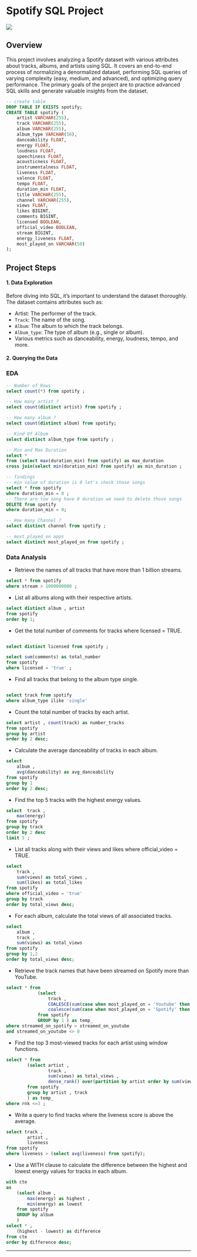 # Spotify SQL Project
![](https://github.com/mina407/Spotify/blob/main/spotify_logo.jpg)

## Overview
This project involves analyzing a Spotify dataset with various attributes about tracks, albums, and artists using SQL. It covers an end-to-end process of normalizing a denormalized dataset, performing SQL queries of varying complexity (easy, medium, and advanced), and optimizing query performance. The primary goals of the project are to practice advanced SQL skills and generate valuable insights from the dataset.

```sql
-- create table
DROP TABLE IF EXISTS spotify;
CREATE TABLE spotify (
    artist VARCHAR(255),
    track VARCHAR(255),
    album VARCHAR(255),
    album_type VARCHAR(50),
    danceability FLOAT,
    energy FLOAT,
    loudness FLOAT,
    speechiness FLOAT,
    acousticness FLOAT,
    instrumentalness FLOAT,
    liveness FLOAT,
    valence FLOAT,
    tempo FLOAT,
    duration_min FLOAT,
    title VARCHAR(255),
    channel VARCHAR(255),
    views FLOAT,
    likes BIGINT,
    comments BIGINT,
    licensed BOOLEAN,
    official_video BOOLEAN,
    stream BIGINT,
    energy_liveness FLOAT,
    most_played_on VARCHAR(50)
);
```

## Project Steps

#### 1. Data Exploration
Before diving into SQL, it’s important to understand the dataset thoroughly. The dataset contains attributes such as:

* Artist: The performer of the track.
* `Track`: The name of the song.
* `Album`: The album to which the track belongs.
* `Album_type`: The type of album (e.g., single or album).
* Various metrics such as danceability, energy, loudness, tempo, and more.
#### 2. Querying the Data

### EDA
```sql
-- Number of Rows 
select count(*) from spotify ;

-- How many artist ?
select count(distinct artist) from spotify ;

-- How many album ?
select count(distinct album) from spotify;

-- Kind Of Album
select distinct album_type from spotify ;

-- Min and Max Duration 
select * 
from (select max(duration_min) from spotify) as max_duration 
cross join(select min(duration_min) from spotify) as min_duration ;

-- findings 
-- min value of duration is 0 let's check those songs
select * from spotify
where duration_min = 0 ;
-- There are tow song have 0 duration we need to delete those songs
DELETE from spotify
where duration_min = 0;

-- How many Channel ? 
select distinct channel from spotify ;

-- most_played_on apps
select distinct most_played_on from spotify ;
```
### Data Analysis

* Retrieve the names of all tracks that have more than 1 billion streams.
```sql
select * from spotify 
where stream > 1000000000 ; 
```
*  List all albums along with their respective artists.
```sql
select distinct album , artist 
from spotify 
order by 1;
```

* Get the total number of comments for tracks where licensed = TRUE.
```sql

select distinct licensed from spotify ;

select sum(comments) as total_number
from spotify 
where licensed = 'true' ; 
```

* Find all tracks that belong to the album type single.
```sql

select track from spotify 
where album_type ilike 'single'
```
* Count the total number of tracks by each artist.
```sql
select artist , count(track) as number_tracks
from spotify 
group by artist
order by 2 desc;
```

* Calculate the average danceability of tracks in each album.
```sql
select 
	album ,
	avg(danceability) as avg_danceability
from spotify
group by 1
order by 2 desc;
```
* Find the top 5 tracks with the highest energy values.
```sql
select  track , 
	max(energy)
from spotify
group by track
order by 2 desc
limit 5 ;
```

* List all tracks along with their views and likes where official_video = TRUE.
```sql
select 
	track ,
	sum(views) as total_views ,
	sum(likes) as total_likes
from spotify
where official_video = 'true'
group by track 
order by total_views desc;
```

* For each album, calculate the total views of all associated tracks.
```sql
select 
	album ,
	track ,
	sum(views) as total_views
from spotify 
group by 1,2
order by total_views desc;
```
* Retrieve the track names that have been streamed on Spotify more than YouTube.
```sql
select * from
			(select 
				track ,
				COALESCE(sum(case when most_played_on = 'Youtube' then stream end) , 0) as streamed_on_youtube ,
				coalesce(sum(case when most_played_on = 'Spotify' then stream end), 0) as streamed_on_spotify
			from spotify
			GROUP by 1 ) as temp_
where streamed_on_spotify > streamed_on_youtube
and streamed_on_youtube <> 0
```
* Find the top 3 most-viewed tracks for each artist using window functions.
```sql
select * from 
		(select artist , 
				track ,
				sum(views) as total_views ,
				dense_rank() over(partition by artist order by sum(views) desc) as rnk
		from spotify 
		group by artist , track 
		) as temp_
where rnk <=3 ; 
```

* Write a query to find tracks where the liveness score is above the average.
```sql
select track ,
		artist ,
		liveness
from spotify
where liveness > (select avg(liveness) from spotify);
```
* Use a WITH clause to calculate the difference between the highest and lowest energy values for tracks in each album.
```sql
with cte
as
	(select album ,
		max(energy) as highest ,
		min(energy) as lowest
	from spotify
	GROUP by album  
	)
select * ,
	(highest - lowest) as difference
from cte
order by difference desc; 
```

---
